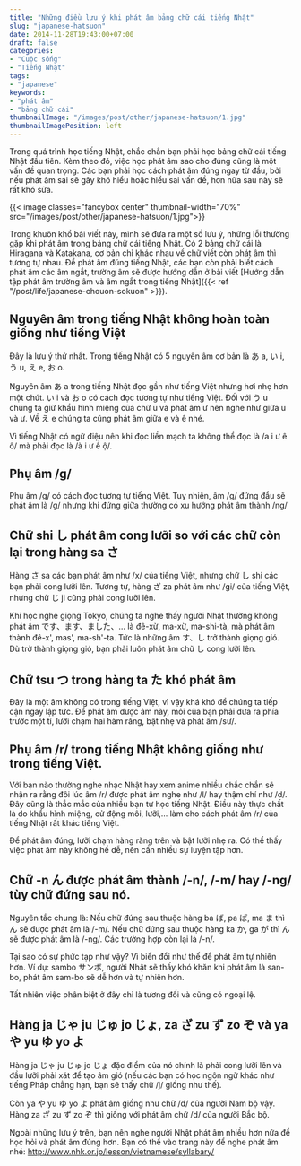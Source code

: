 ```yaml
---
title: "Những điều lưu ý khi phát âm bảng chữ cái tiếng Nhật"
slug: "japanese-hatsuon"
date: 2014-11-28T19:43:00+07:00
draft: false
categories:
- "Cuộc sống"
- "Tiếng Nhật"
tags:
- "japanese"
keywords:
- "phát âm"
- "bảng chữ cái"
thumbnailImage: "/images/post/other/japanese-hatsuon/1.jpg"
thumbnailImagePosition: left
---
```


Trong quá trình học tiếng Nhật, chắc chắn bạn phải học bảng chữ cái tiếng Nhật đầu tiên. Kèm theo đó, việc học phát âm sao cho đúng cũng là một vấn đề quan trọng. Các bạn phải học cách phát âm đúng ngay từ đầu, bởi nếu phát âm sai sẽ gây khó hiểu hoặc hiểu sai vấn đề, hơn nữa sau này sẽ rất khó sửa.

<!--more-->

{{< image classes="fancybox center" thumbnail-width="70%" src="/images/post/other/japanese-hatsuon/1.jpg">}}

Trong khuôn khổ bài viết này, mình sẽ đưa ra một số lưu ý, những lỗi thường gặp khi phát âm trong bảng chữ cái tiếng Nhật. Có 2 bảng chữ cái là Hiragana và Katakana, cơ bản chỉ khác nhau về chữ viết còn phát âm thì tương tự nhau. Để phát âm đúng tiếng Nhật, các bạn còn phải biết cách phát âm các âm ngắt, trường âm sẽ được hướng dẫn ở bài viết [Hướng dẫn tập phát âm trường âm và âm ngắt trong tiếng Nhật]({{< ref "/post/life/japanese-chouon-sokuon" >}}).

## Nguyên âm trong tiếng Nhật không hoàn toàn giống như tiếng Việt

Đây là lưu ý thứ nhất. Trong tiếng Nhật có 5 nguyên âm cơ bản là あ a, い i, う u, え e, お o.

Nguyên âm あ a trong tiếng Nhật đọc gần như tiếng Việt nhưng hơi nhẹ hơn một chút. い i và お o có cách đọc tương tự như tiếng Việt. Đối với う u chúng ta giữ khẩu hình miệng của chữ u và phát âm ư nên nghe như giữa u và ư. Về え e chúng ta cũng phát âm giữa e và ê nhé.

Vì tiếng Nhật có ngữ điệu nên khi đọc liền mạch ta không thể đọc là /a i ư ê ô/ mà phải đọc là /à i ư ề ộ/.

## Phụ âm /g/

Phụ âm /g/ có cách đọc tương tự tiếng Việt. Tuy nhiên, âm /g/ đứng đầu sẽ phát âm là /g/ nhưng khi đứng giữa thường có xu hướng phát âm thành /ng/

## Chữ shi し phát âm cong lưỡi so với các chữ còn lại trong hàng sa さ 

Hàng さ sa các bạn phát âm như /x/ của tiếng Việt, nhưng chữ し shi các bạn phải cong lưỡi lên.
Tương tự, hàng ざ za phát âm như /gi/ của tiếng Việt, nhưng chữ じ ji cũng phải cong lưỡi lên.

Khi học nghe giọng Tokyo, chúng ta nghe thấy người Nhật thường không phát âm です、ます、ました、… là đê-xừ, ma-xừ, ma-shi-tà, mà phát âm thành đê-x', mas', ma-sh'-ta. Tức là những âm す、し trở thành giọng gió. Dù trở thành giọng gió, bạn phải luôn phát âm chữ し cong lưỡi lên.

## Chữ tsu つ trong hàng ta た khó phát âm

Đây là một âm không có trong tiếng Việt, vì vậy khá khó để chúng ta tiếp cận ngay lập tức. Để phát âm được âm này, môi của bạn phải đưa ra phía trước một tí, lưỡi chạm hai hàm răng, bật nhẹ và phát âm /sư/.

## Phụ âm /r/ trong tiếng Nhật không giống như trong tiếng Việt.

Với bạn nào thường nghe nhạc Nhật hay xem anime nhiều chắc chắn sẽ nhận ra rằng đôi lúc âm /r/ được phát âm nghe như /l/ hay thậm chí như /d/. Đây cũng là thắc mắc của nhiều bạn tự học tiếng Nhật. Điều này thực chất là do khẩu hình miệng, cử động môi, lưỡi,... làm cho cách phát âm /r/ của tiếng Nhật rất khác tiếng Việt.

Để phát âm đúng, lưỡi chạm hàng răng trên và bật lưỡi nhẹ ra. Có thể thấy việc phát âm này không hề dễ, nên cần nhiều sự luyện tập hơn.

## Chữ -n ん được phát âm thành /-n/, /-m/ hay /-ng/ tùy chữ đứng sau nó.

Nguyên tắc chung là: Nếu chữ đứng sau thuộc hàng ba ば, pa ぱ, ma ま thì ん sẽ được phát âm là /-m/. Nếu chữ đứng sau thuộc hàng ka か, ga が thì ん sẽ được phát âm là /-ng/. Các trường hợp còn lại là /-n/.

Tại sao có sự phức tạp như vậy? Vì biến đổi như thế để phát âm tự nhiên hơn. Ví dụ: sambo サンボ, người Nhật sẽ thấy khó khăn khi phát âm là san-bo, phát âm sam-bo sẽ dễ hơn và tự nhiên hơn.

Tất nhiên việc phân biệt ở đây chỉ là tương đối và cũng có ngoại lệ.

## Hàng ja じゃ ju じゅ jo じょ, za ざ zu ず zo ぞ và ya や yu ゆ yo よ

Hàng ja じゃ ju じゅ jo じょ đặc điểm của nó chính là phải cong lưỡi lên và đầu lưỡi phải xát để tạo âm gió (nếu các bạn có học ngôn ngữ khác như tiếng Pháp chẳng hạn, bạn sẽ thấy chữ /j/ giống như thế).

Còn ya や yu ゆ yo よ phát âm giống như chữ /d/ của người Nam bộ vậy. Hàng za ざ zu ず zo ぞ thì giống với phát âm chữ /d/ của người Bắc bộ.

Ngoài những lưu ý trên, bạn nên nghe người Nhật phát âm nhiều hơn nữa để học hỏi và phát âm đúng hơn. Bạn có thể vào trang này để nghe phát âm nhé: http://www.nhk.or.jp/lesson/vietnamese/syllabary/